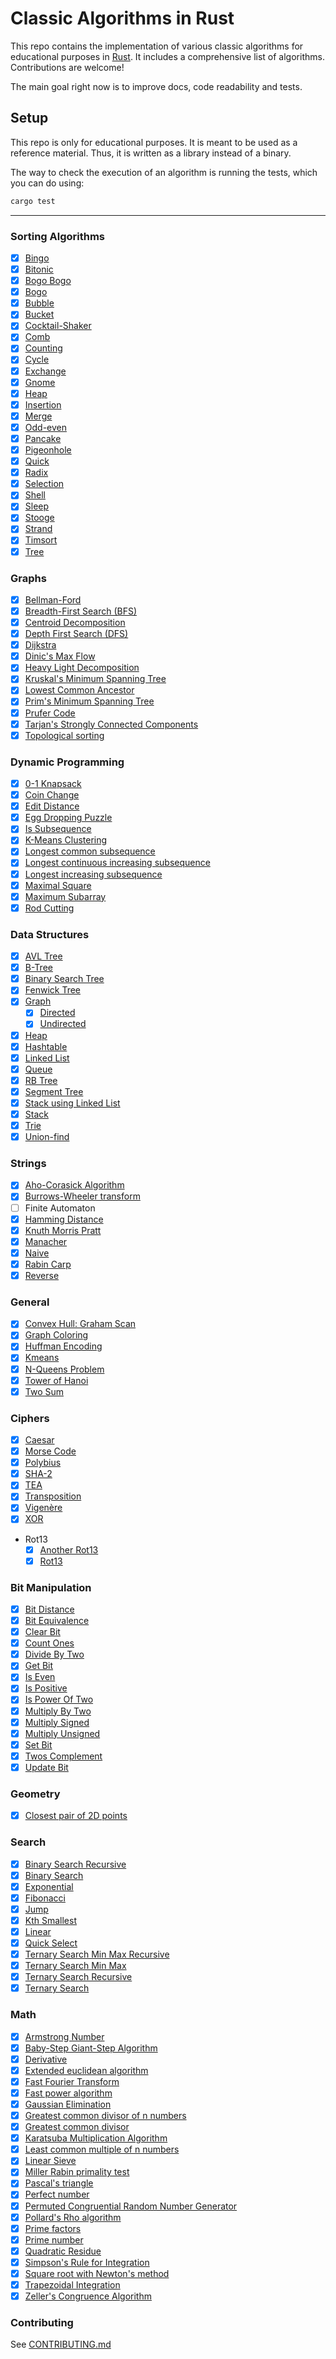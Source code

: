 # Classic Algorithms in Rust

This repo contains the implementation of various classic algorithms for
educational purposes in [Rust](https://www.rust-lang.org/). It includes a
comprehensive list of algorithms. Contributions are welcome!

The main goal right now is to improve docs, code readability and tests.

## Setup

This repo is only for educational purposes. It is meant to be used as a
reference material. Thus, it is written as a library instead of a binary.

The way to check the execution of an algorithm is running the tests, which you
can do using:

```bash
cargo test
```

---

### Sorting Algorithms

- [x] [Bingo](./src/sorting/bingo_sort.rs)
- [x] [Bitonic](./src/sorting/bitonic_sort.rs)
- [x] [Bogo Bogo](./src/sorting/bogo_bogo_sort.rs)
- [x] [Bogo](./src/sorting/bogo_sort.rs)
- [x] [Bubble](./src/sorting/bubble_sort.rs)
- [x] [Bucket](./src/sorting/bucket_sort.rs)
- [x] [Cocktail-Shaker](./src/sorting/cocktail_shaker_sort.rs)
- [x] [Comb](./src/sorting/comb_sort.rs)
- [x] [Counting](./src/sorting/counting_sort.rs)
- [x] [Cycle](./src/sorting/cycle_sort.rs)
- [x] [Exchange](./src/sorting/exchange_sort.rs)
- [x] [Gnome](./src/sorting/gnome_sort.rs)
- [x] [Heap](./src/sorting/heap_sort.rs)
- [x] [Insertion](./src/sorting/insertion_sort.rs)
- [x] [Merge](./src/sorting/merge_sort.rs)
- [x] [Odd-even](./src/sorting/odd_even_sort.rs)
- [x] [Pancake](./src/sorting/pancake_sort.rs)
- [x] [Pigeonhole](./src/sorting/pigeonhole_sort.rs)
- [x] [Quick](./src/sorting/quick_sort.rs)
- [x] [Radix](./src/sorting/radix_sort.rs)
- [x] [Selection](./src/sorting/selection_sort.rs)
- [x] [Shell](./src/sorting/shell_sort.rs)
- [x] [Sleep](./src/sorting/sleep_sort.rs)
- [x] [Stooge](./src/sorting/stooge_sort.rs)
- [x] [Strand](./src/sorting/strand_sort.rs)
- [x] [Timsort](./src/sorting/tim_sort.rs)
- [x] [Tree](./src/sorting/tree_sort.rs)

### Graphs

- [x] [Bellman-Ford](./src/graph/bellman_ford.rs)
- [x] [Breadth-First Search (BFS)](./src/graph/breadth_first_search.rs)
- [x] [Centroid Decomposition](./src/graph/centroid_decomposition.rs)
- [x] [Depth First Search (DFS)](./src/graph/depth_first_search.rs)
- [x] [Dijkstra](./src/graph/dijkstra.rs)
- [x] [Dinic's Max Flow](./src/graph/dinic_maxflow.rs)
- [x] [Heavy Light Decomposition](./src/graph/heavy_light_decomposition.rs)
- [x] [Kruskal's Minimum Spanning Tree](./src/graph/minimum_spanning_tree.rs)
- [x] [Lowest Common Ancestor](./src/graph/lowest_common_ancestor.rs)
- [x] [Prim's Minimum Spanning Tree](./src/graph/prim.rs)
- [x] [Prufer Code](./src/graph/prufer_code.rs)
- [x] [Tarjan's Strongly Connected Components](./src/graph/strongly_connected_components.rs)
- [x] [Topological sorting](./src/graph/topological_sort.rs)

### Dynamic Programming

- [x] [0-1 Knapsack](./src/dynamic_programming/knapsack.rs)
- [x] [Coin Change](./src/dynamic_programming/coin_change.rs)
- [x] [Edit Distance](./src/dynamic_programming/edit_distance.rs)
- [x] [Egg Dropping Puzzle](./src/dynamic_programming/egg_dropping.rs)
- [x] [Is Subsequence](./src/dynamic_programming/is_subsequence.rs)
- [x] [K-Means Clustering](./src/general/kmeans.rs)
- [x] [Longest common subsequence](./src/dynamic_programming/longest_common_subsequence.rs)
- [x] [Longest continuous increasing subsequence](./src/dynamic_programming/longest_continuous_increasing_subsequence.rs)
- [x] [Longest increasing subsequence](./src/dynamic_programming/longest_increasing_subsequence.rs)
- [x] [Maximal Square](./src/dynamic_programming/maximal_square.rs)
- [x] [Maximum Subarray](./src/dynamic_programming/maximum_subarray.rs)
- [x] [Rod Cutting](./src/dynamic_programming/rod_cutting.rs)

### Data Structures

- [x] [AVL Tree](./src/data_structures/avl_tree.rs)
- [x] [B-Tree](./src/data_structures/b_tree.rs)
- [x] [Binary Search Tree](./src/data_structures/binary_search_tree.rs)
- [x] [Fenwick Tree](./src/data_structures/fenwick_tree.rs)
- [x] [Graph](./src/data_structures/graph.rs)
  - [x] [Directed](./src/data_structures/graph.rs)
  - [x] [Undirected](./src/data_structures/graph.rs)
- [x] [Heap](./src/data_structures/heap.rs)
- [x] [Hashtable](./src/data_structures/hashtable.rs)
- [x] [Linked List](./src/data_structures/linked_list.rs)
- [x] [Queue](./src/data_structures/queue.rs)
- [x] [RB Tree](./src/data_structures/rb_tree.rs)
- [x] [Segment Tree](./src/data_structures/segment_tree.rs)
- [x] [Stack using Linked List](./src/data_structures/stack_using_singly_linked_list.rs)
- [x] [Stack](./src/data_structures/stack.rs)
- [x] [Trie](./src/data_structures/trie.rs)
- [x] [Union-find](./src/data_structures/union_find.rs)

### Strings

- [x] [Aho-Corasick Algorithm](./src/string/aho_corasick.rs)
- [x] [Burrows-Wheeler transform](./src/string/burrows_wheeler_transform.rs)
- [ ] Finite Automaton
- [x] [Hamming Distance](./src/string/hamming_distance.rs)
- [x] [Knuth Morris Pratt](./src/string/knuth_morris_pratt.rs)
- [x] [Manacher](./src/string/manacher.rs)
- [x] [Naive](./src/string/naive.rs)
- [x] [Rabin Carp](./src/string/rabin_karp.rs)
- [x] [Reverse](./src/string/reverse.rs)

### General

- [x] [Convex Hull: Graham Scan](./src/general/convex_hull.rs)
- [x] [Graph Coloring](./src/general/graph_coloring.rs)
- [x] [Huffman Encoding](./src/general/huffman_encoding.rs)
- [x] [Kmeans](./src/general/kmeans.rs)
- [x] [N-Queens Problem](./src/general/nqueens.rs)
- [x] [Tower of Hanoi](./src/general/hanoi.rs)
- [x] [Two Sum](./src/general/two_sum.rs)

### Ciphers

- [x] [Caesar](./src/ciphers/caesar.rs)
- [x] [Morse Code](./src/ciphers/morse_code.rs)
- [x] [Polybius](./src/ciphers/polybius.rs)
- [x] [SHA-2](./src/ciphers/sha256.rs)
- [x] [TEA](./src/ciphers/tea.rs)
- [x] [Transposition](./src/ciphers/transposition.rs)
- [x] [Vigenère](./src/ciphers/vigenere.rs)
- [x] [XOR](./src/ciphers/xor.rs)
- Rot13
  - [x] [Another Rot13](./src/ciphers/another_rot13.rs)
  - [x] [Rot13](./src/ciphers/rot13.rs)

### Bit Manipulation

- [x] [Bit Distance](./src/bit_manipulation/basic.rs)
- [x] [Bit Equivalence](./src/bit_manipulation/basic.rs)
- [x] [Clear Bit](./src/bit_manipulation/basic.rs)
- [x] [Count Ones](./src/bit_manipulation/basic.rs)
- [x] [Divide By Two](./src/bit_manipulation/basic.rs)
- [x] [Get Bit](./src/bit_manipulation/basic.rs)
- [x] [Is Even](./src/bit_manipulation/basic.rs)
- [x] [Is Positive](./src/bit_manipulation/basic.rs)
- [x] [Is Power Of Two](./src/bit_manipulation/basic.rs)
- [x] [Multiply By Two](./src/bit_manipulation/basic.rs)
- [x] [Multiply Signed](./src/bit_manipulation/basic.rs)
- [x] [Multiply Unsigned](./src/bit_manipulation/basic.rs)
- [x] [Set Bit](./src/bit_manipulation/basic.rs)
- [x] [Twos Complement](./src/bit_manipulation/basic.rs)
- [x] [Update Bit](./src/bit_manipulation/basic.rs)

### Geometry

- [x] [Closest pair of 2D points](./src/geometry/closest_points.rs)

### Search

- [x] [Binary Search Recursive](./src/searching/binary_search_recursive.rs)
- [x] [Binary Search](./src/searching/binary_search.rs)
- [x] [Exponential](./src/searching/exponential_search.rs)
- [x] [Fibonacci](./src/searching/fibonacci_search.rs)
- [x] [Jump](./src/searching/jump_search.rs)
- [x] [Kth Smallest](./src/searching/kth_smallest.rs)
- [x] [Linear](./src/searching/linear_search.rs)
- [x] [Quick Select](./src/searching/quick_select.rs)
- [x] [Ternary Search Min Max Recursive](./src/searching/ternary_search_min_max_recursive.rs)
- [x] [Ternary Search Min Max](./src/searching/ternary_search_min_max.rs)
- [x] [Ternary Search Recursive](./src/searching/ternary_search_recursive.rs)
- [x] [Ternary Search](./src/searching/ternary_search.rs)

### Math

- [x] [Armstrong Number](./src/math/armstrong_number.rs)
- [x] [Baby-Step Giant-Step Algorithm](./src/math/baby_step_giant_step.rs)
- [x] [Derivative](./src/math/derivative_method.rs)
- [x] [Extended euclidean algorithm](./src/math/extended_euclidean_algorithm.rs)
- [x] [Fast Fourier Transform](./src/math/fast_fourier_transform.rs)
- [x] [Fast power algorithm](./src/math/fast_power.rs)
- [x] [Gaussian Elimination](./src/math/gaussian_elimination.rs)
- [x] [Greatest common divisor of n numbers](./src/math/gcd_of_n_numbers.rs)
- [x] [Greatest common divisor](./src/math/greatest_common_divisor.rs)
- [x] [Karatsuba Multiplication Algorithm](./src/math/karatsuba_multiplication.rs)
- [x] [Least common multiple of n numbers](./src/math/lcm_of_n_numbers.rs)
- [x] [Linear Sieve](./src/math/linear_sieve.rs)
- [x] [Miller Rabin primality test](./src/math/miller_rabin.rs)
- [x] [Pascal's triangle](./src/math/pascal_triangle.rs)
- [x] [Perfect number](./src/math/perfect_numbers.rs)
- [x] [Permuted Congruential Random Number Generator](./src/math/random.rs)
- [x] [Pollard's Rho algorithm](./src/math/pollard_rho.rs)
- [x] [Prime factors](./src/math/prime_factors.rs)
- [x] [Prime number](./src/math/prime_numbers.rs)
- [x] [Quadratic Residue](./src/math/quadratic_residue.rs)
- [x] [Simpson's Rule for Integration](./src/math/simpson_integration.rs)
- [x] [Square root with Newton's method](./src/math/square_root.rs)
- [x] [Trapezoidal Integration](./src/math/trapezoidal_integration.rs)
- [x] [Zeller's Congruence Algorithm](./src/math/zellers_congruence_algorithm.rs)

### Contributing

See [CONTRIBUTING.md](./CONTRIBUTING.md)
